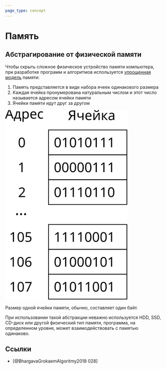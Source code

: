 ```yaml
---
page_type: concept
---
```


# Память

## Абстрагирование от физической памяти

Чтобы скрыть сложное физическое устройство памяти компьютера, при разработке программ и алгоритмов используется [упрощенная модель]([[20221029234239]]) памяти:

1. Память представляется в виде набора ячеек одинакового размера
2. Каждая ячейка пронумерована натуральным числом и этот число называется адресом ячейки памяти
3. Ячейки памяти идут друг за другом

![](images/memory01.svg)

Размер одной ячейки памяти, обычно, составляет один байт.

При использовании такой абстракции неважно используется HDD, SSD, CD-диск или другой физический тип памяти, программа, на определенном уровне, может взаимодействовать с памятью одинаково.

## Ссылки

- [@BhargavaGrokaemAlgoritmy2018 028]
